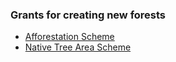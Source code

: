 ###  **Grants for creating new forests**

  * [ Afforestation Scheme ](/en/environment/land/afforestation-scheme/)
  * [ Native Tree Area Scheme ](/en/environment/land/native-tree-area-scheme/)
